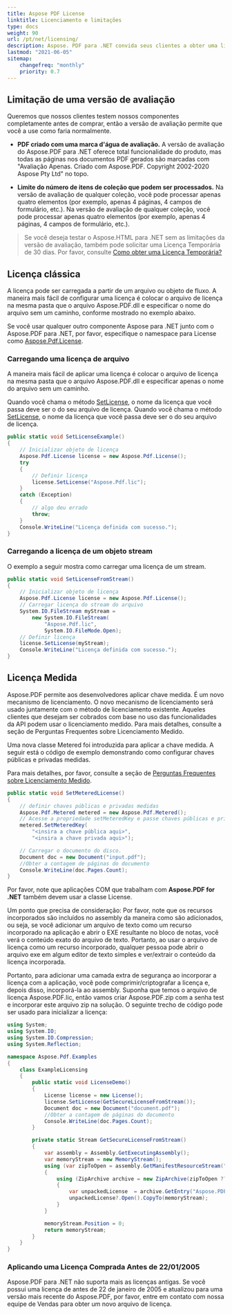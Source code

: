 ```yaml
---
title: Aspose PDF License
linktitle: Licenciamento e limitações
type: docs
weight: 90
url: /pt/net/licensing/
description: Aspose. PDF para .NET convida seus clientes a obter uma licença Clássica e Licença Medida. Bem como usar uma licença limitada para explorar melhor o produto.
lastmod: "2021-06-05"
sitemap:
    changefreq: "monthly"
    priority: 0.7
---
```


## Limitação de uma versão de avaliação

Queremos que nossos clientes testem nossos componentes completamente antes de comprar, então a versão de avaliação permite que você a use como faria normalmente.

- **PDF criado com uma marca d'água de avaliação.** A versão de avaliação do Aspose.PDF para .NET oferece total funcionalidade do produto, mas todas as páginas nos documentos PDF gerados são marcadas com "Avaliação Apenas. Criado com Aspose.PDF. Copyright 2002-2020 Aspose Pty Ltd" no topo.

- **Limite do número de itens de coleção que podem ser processados.**
Na versão de avaliação de qualquer coleção, você pode processar apenas quatro elementos (por exemplo, apenas 4 páginas, 4 campos de formulário, etc.).
Na versão de avaliação de qualquer coleção, você pode processar apenas quatro elementos (por exemplo, apenas 4 páginas, 4 campos de formulário, etc.).

>Se você deseja testar o Aspose.HTML para .NET sem as limitações da versão de avaliação, também pode solicitar uma Licença Temporária de 30 dias. Por favor, consulte [Como obter uma Licença Temporária?](https://purchase.aspose.com/temporary-license)

## Licença clássica

A licença pode ser carregada a partir de um arquivo ou objeto de fluxo. A maneira mais fácil de configurar uma licença é colocar o arquivo de licença na mesma pasta que o arquivo Aspose.PDF.dll e especificar o nome do arquivo sem um caminho, conforme mostrado no exemplo abaixo.

Se você usar qualquer outro componente Aspose para .NET junto com o Aspose.PDF para .NET, por favor, especifique o namespace para License como [Aspose.Pdf.License](https://reference.aspose.com/pdf/net/aspose.pdf/license).

### Carregando uma licença de arquivo

A maneira mais fácil de aplicar uma licença é colocar o arquivo de licença na mesma pasta que o arquivo Aspose.PDF.dll e especificar apenas o nome do arquivo sem um caminho.

Quando você chama o método [SetLicense](https://reference.aspose.com/pdf/net/aspose.pdf/license/methods/setlicense/index), o nome da licença que você passa deve ser o do seu arquivo de licença.
Quando você chama o método [SetLicense](https://reference.aspose.com/pdf/net/aspose.pdf/license/methods/setlicense/index), o nome da licença que você passa deve ser o do seu arquivo de licença.

```csharp
public static void SetLicenseExample()
{
    // Inicializar objeto de licença
    Aspose.Pdf.License license = new Aspose.Pdf.License();
    try
    {
        // Definir licença
        license.SetLicense("Aspose.Pdf.lic");
    }
    catch (Exception)
    {
        // algo deu errado
        throw;
    }
    Console.WriteLine("Licença definida com sucesso.");
}
```
### Carregando a licença de um objeto stream

O exemplo a seguir mostra como carregar uma licença de um stream.

```csharp
public static void SetLicenseFromStream()
{
    // Inicializar objeto de licença
    Aspose.Pdf.License license = new Aspose.Pdf.License();
    // Carregar licença do stream do arquivo
    System.IO.FileStream myStream =
        new System.IO.FileStream(
            "Aspose.Pdf.lic",
            System.IO.FileMode.Open);
    // Definir licença
    license.SetLicense(myStream);
    Console.WriteLine("Licença definida com sucesso.");
}
```
## Licença Medida

Aspose.PDF permite aos desenvolvedores aplicar chave medida. É um novo mecanismo de licenciamento. O novo mecanismo de licenciamento será usado juntamente com o método de licenciamento existente. Aqueles clientes que desejam ser cobrados com base no uso das funcionalidades da API podem usar o licenciamento medido. Para mais detalhes, consulte a seção de Perguntas Frequentes sobre Licenciamento Medido.

Uma nova classe Metered foi introduzida para aplicar a chave medida. A seguir está o código de exemplo demonstrando como configurar chaves públicas e privadas medidas.

Para mais detalhes, por favor, consulte a seção de [Perguntas Frequentes sobre Licenciamento Medido](https://purchase.aspose.com/faqs/licensing/metered).

```csharp
public static void SetMeteredLicense()
{
    // definir chaves públicas e privadas medidas
    Aspose.Pdf.Metered metered = new Aspose.Pdf.Metered();
    // Acesse a propriedade setMeteredKey e passe chaves públicas e privadas como parâmetros
    metered.SetMeteredKey(
        "<insira a chave pública aqui>",
        "<insira a chave privada aqui>");

    // Carregar o documento do disco.
    Document doc = new Document("input.pdf");
    //Obter a contagem de páginas do documento
    Console.WriteLine(doc.Pages.Count);
}
```
Por favor, note que aplicações COM que trabalham com **Aspose.PDF for .NET** também devem usar a classe License.

Um ponto que precisa de consideração:
Por favor, note que os recursos incorporados são incluídos no assembly da maneira como são adicionados, ou seja, se você adicionar um arquivo de texto como um recurso incorporado na aplicação e abrir o EXE resultante no bloco de notas, você verá o conteúdo exato do arquivo de texto. Portanto, ao usar o arquivo de licença como um recurso incorporado, qualquer pessoa pode abrir o arquivo exe em algum editor de texto simples e ver/extrair o conteúdo da licença incorporada.

Portanto, para adicionar uma camada extra de segurança ao incorporar a licença com a aplicação, você pode comprimir/criptografar a licença e, depois disso, incorporá-la ao assembly. Suponha que temos o arquivo de licença Aspose.PDF.lic, então vamos criar Aspose.PDF.zip com a senha test e incorporar este arquivo zip na solução. O seguinte trecho de código pode ser usado para inicializar a licença:

```csharp
using System;
using System.IO;
using System.IO.Compression;
using System.Reflection;

namespace Aspose.Pdf.Examples
{
    class ExampleLicensing
    {
        public static void LicenseDemo()
        {
            License license = new License();
            license.SetLicense(GetSecureLicenseFromStream());
            Document doc = new Document("document.pdf");
            //Obter a contagem de páginas do documento
            Console.WriteLine(doc.Pages.Count);
        }

        private static Stream GetSecureLicenseFromStream()
        {
            var assembly = Assembly.GetExecutingAssembly();
            var memoryStream = new MemoryStream();
            using (var zipToOpen = assembly.GetManifestResourceStream("Aspose.Pdf.Examples.License.Aspose.PDF.zip"))
            {
                using (ZipArchive archive = new ZipArchive(zipToOpen ?? throw new InvalidOperationException(), ZipArchiveMode.Read))
                {
                    var unpackedLicense  = archive.GetEntry("Aspose.PDF.lic");
                    unpackedLicense?.Open().CopyTo(memoryStream);
                }
            }

            memoryStream.Position = 0;
            return memoryStream;
        }
    }
}
```
### Aplicando uma Licença Comprada Antes de 22/01/2005

Aspose.PDF para .NET não suporta mais as licenças antigas. Se você possui uma licença de antes de 22 de janeiro de 2005 e atualizou para uma versão mais recente do Aspose.PDF, por favor, entre em contato com nossa equipe de Vendas para obter um novo arquivo de licença.
